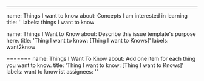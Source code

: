 ---

name: Things I want to know
about: Concepts I am interested in learning
title: ''
labels: things I want to know

name: Things I Want to Know
about: Describe this issue template's purpose here.
title: 'Thing I want to know: <file in title> [Thing I want to Knows]'
labels: want2know

=======
name: Things I Want To Know
about: Add one item for each thing you want to know.
title: 'Thing I want to know: <file in title> [Thing I want to Knows]'
labels: want to know
ist
assignees: ''
